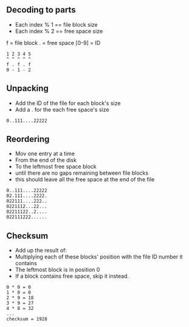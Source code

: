 ## Decoding to parts

- Each index % 1 == file block size
- Each index % 2 == free space size

f = file block
. = free space
[0-9] = ID

```
1 2 3 4 5
^ ^ ^ ^ ^
f . f . f
0 - 1 - 2
```

## Unpacking

- Add the ID of the file for each block's size
- Add a . for the each free space's size

```
0..111....22222
```

## Reordering

- Mov one entry at a time
- From the end of the disk
- To the leftmost free space block 
- until there are no gaps remaining between file blocks
- this should leave all the free space at the end of the file

```
0..111....22222
02.111....2222.
022111....222..
0221112...22...
02211122..2....
022111222......
```

## Checksum

- Add up the result of:
- Multiplying each of these blocks' position with the file ID number it contains
- The leftmost block is in position 0
- If a block contains free space, skip it instead.

```
0 * 0 = 0
1 * 0 = 0
2 * 9 = 18
3 * 9 = 27
4 * 8 = 32
...
checksum = 1928
```
